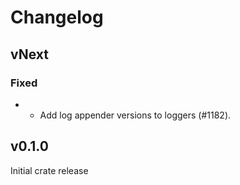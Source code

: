# Changelog

## vNext

### Fixed

- - Add log appender versions to loggers (#1182).

## v0.1.0

Initial crate release
